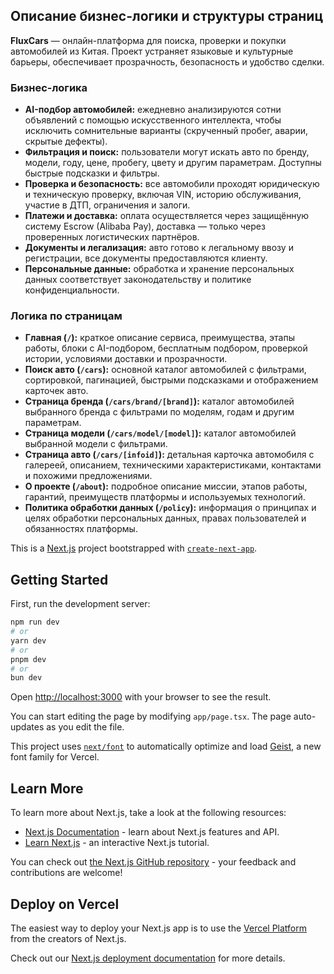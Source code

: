 ## Описание бизнес-логики и структуры страниц

**FluxCars** — онлайн-платформа для поиска, проверки и покупки автомобилей из Китая. Проект устраняет языковые и культурные барьеры, обеспечивает прозрачность, безопасность и удобство сделки.

### Бизнес-логика

- **AI-подбор автомобилей:** ежедневно анализируются сотни объявлений с помощью искусственного интеллекта, чтобы исключить сомнительные варианты (скрученный пробег, аварии, скрытые дефекты).
- **Фильтрация и поиск:** пользователи могут искать авто по бренду, модели, году, цене, пробегу, цвету и другим параметрам. Доступны быстрые подсказки и фильтры.
- **Проверка и безопасность:** все автомобили проходят юридическую и техническую проверку, включая VIN, историю обслуживания, участие в ДТП, ограничения и залоги.
- **Платежи и доставка:** оплата осуществляется через защищённую систему Escrow (Alibaba Pay), доставка — только через проверенных логистических партнёров.
- **Документы и легализация:** авто готово к легальному ввозу и регистрации, все документы предоставляются клиенту.
- **Персональные данные:** обработка и хранение персональных данных соответствует законодательству и политике конфиденциальности.

### Логика по страницам

- **Главная (`/`):** краткое описание сервиса, преимущества, этапы работы, блоки с AI-подбором, бесплатным подбором, проверкой истории, условиями доставки и прозрачности.
- **Поиск авто (`/cars`):** основной каталог автомобилей с фильтрами, сортировкой, пагинацией, быстрыми подсказками и отображением карточек авто.
- **Страница бренда (`/cars/brand/[brand]`):** каталог автомобилей выбранного бренда с фильтрами по моделям, годам и другим параметрам.
- **Страница модели (`/cars/model/[model]`):** каталог автомобилей выбранной модели с фильтрами.
- **Страница авто (`/cars/[infoid]`):** детальная карточка автомобиля с галереей, описанием, техническими характеристиками, контактами и похожими предложениями.
- **О проекте (`/about`):** подробное описание миссии, этапов работы, гарантий, преимуществ платформы и используемых технологий.
- **Политика обработки данных (`/policy`):** информация о принципах и целях обработки персональных данных, правах пользователей и обязанностях платформы.

This is a [Next.js](https://nextjs.org) project bootstrapped with [`create-next-app`](https://nextjs.org/docs/app/api-reference/cli/create-next-app).

## Getting Started

First, run the development server:

```bash
npm run dev
# or
yarn dev
# or
pnpm dev
# or
bun dev
```

Open [http://localhost:3000](http://localhost:3000) with your browser to see the result.

You can start editing the page by modifying `app/page.tsx`. The page auto-updates as you edit the file.

This project uses [`next/font`](https://nextjs.org/docs/app/building-your-application/optimizing/fonts) to automatically optimize and load [Geist](https://vercel.com/font), a new font family for Vercel.

## Learn More

To learn more about Next.js, take a look at the following resources:

- [Next.js Documentation](https://nextjs.org/docs) - learn about Next.js features and API.
- [Learn Next.js](https://nextjs.org/learn) - an interactive Next.js tutorial.

You can check out [the Next.js GitHub repository](https://github.com/vercel/next.js) - your feedback and contributions are welcome!

## Deploy on Vercel

The easiest way to deploy your Next.js app is to use the [Vercel Platform](https://vercel.com/new?utm_medium=default-template&filter=next.js&utm_source=create-next-app&utm_campaign=create-next-app-readme) from the creators of Next.js.

Check out our [Next.js deployment documentation](https://nextjs.org/docs/app/building-your-application/deploying) for more details.
